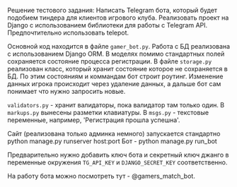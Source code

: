 Решение тестового задания: Написать Telegram бота, который будет подобием тиндера для клиентов игрового клуба. Реализовать проект на Django с использованием библиотеки для работы с Telegram API. Предпочтительно использовать telepot.

Основной код находится в файле `gamer_bot.py`. Работа с БД реализована с использованием Django ORM. В моделях помимо стандартных полей сохраняется состояние процесса регистрации. В файле `storage.py` реализован класс, который хранит состояние которое не сохраняется в БД. По этим состояниям и коммандам бот строит роутинг. Изменение данных игрока происходит через удаление данных, а дальше бот сам понимает что нужно запросить  новые.

`validators.py` - хранит валидаторы, пока валидатор там только один.
В `markups.py` вынесены разметки клавиатуры. В `msgs.py` - текстовые переменные, например, 'Регистрация прошла успешна'.

Сайт (реализована только админка немного) запускается стандартно python manage.py runserver host:port
Бот - python manage.py run_bot

Предварительно нужно добавить ключ бота и секретный ключ джанго в переменные окружения `TG_API_KEY` и `DJANGO_SECRET_KEY` соответственно.

На работу бота можно посмотреть тут - @gamers_match_bot.




